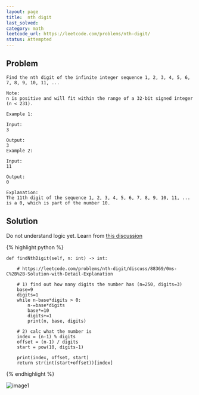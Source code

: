 ```yaml
---
layout: page
title:  nth digit
last_solved: 
category: math
leetcode_url: https://leetcode.com/problems/nth-digit/
status: Attempted
---
```


Problem
-------

```
Find the nth digit of the infinite integer sequence 1, 2, 3, 4, 5, 6, 7, 8, 9, 10, 11, ...

Note:
n is positive and will fit within the range of a 32-bit signed integer (n < 231).

Example 1:

Input:
3

Output:
3
Example 2:

Input:
11

Output:
0

Explanation:
The 11th digit of the sequence 1, 2, 3, 4, 5, 6, 7, 8, 9, 10, 11, ... is a 0, which is part of the number 10.

```

Solution
----------

Do not understand logic yet. Learn from [this discussion](https://leetcode.com/problems/nth-digit/discuss/88369/0ms-C%2B%2B-Solution-with-Detail-Explanation)

{% highlight python %}

    def findNthDigit(self, n: int) -> int:
        
        # https://leetcode.com/problems/nth-digit/discuss/88369/0ms-C%2B%2B-Solution-with-Detail-Explanation
        
        # 1) find out how many digits the number has (n=250, digits=3)
        base=9
        digits=1
        while n-base*digits > 0:
            n-=base*digits
            base*=10
            digits+=1
            print(n, base, digits)
            
        # 2) calc what the number is
        index = (n-1) % digits
        offset = (n-1) / digits
        start = pow(10, digits-1)
        
        print(index, offset, start)
        return str(int(start+offset))[index]

{% endhighlight %}


![image1]()